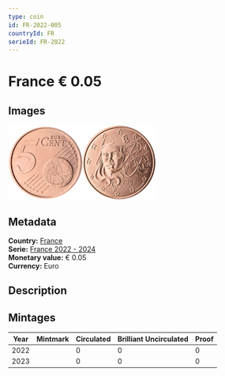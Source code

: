 ```yaml
---
type: coin
id: FR-2022-005
countryId: FR
serieId: FR-2022
---
```


# France € 0.05

## Images

<img src="../../../Images/common-2007-005.png" height="150" alt="Front image"><img src="Images/france-2022-005.png" height="150" alt="Back image">

## Metadata

**Country:** [France](../index.md)\
**Serie:** [France 2022 - 2024](index.md)\
**Monetary value:** € 0.05\
**Currency:** Euro

## Description


## Mintages

| Year | Mintmark | Circulated | Brilliant Uncirculated | Proof |
| ---- | -------- | ---------- | ---------------------- | ----- |
| 2022 |  | 0 | 0 | 0 |
| 2023 |  | 0 | 0 | 0 |
